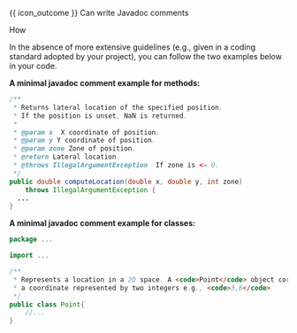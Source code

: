 <span id="prereqs"></span>

<span id="outcomes">{{ icon_outcome }} Can write Javadoc comments</span>

<span id="title">How</span>

<div id="body">

In the absence of more extensive guidelines (e.g., given in a coding standard adopted by your project), you can follow the two examples below in your code.

**A minimal javadoc comment example for methods:**
```java
/**
 * Returns lateral location of the specified position.
 * If the position is unset, NaN is returned.
 *
 * @param x  X coordinate of position.
 * @param y Y coordinate of position.
 * @param zone Zone of position.
 * @return Lateral location.
 * @throws IllegalArgumentException  If zone is <= 0.
 */
public double computeLocation(double x, double y, int zone)
    throws IllegalArgumentException {
  ...
}
```

**A minimal javadoc comment example for classes:**
```java
package ...

import ...

/**
 * Represents a location in a 2D space. A <code>Point</code> object corresponds to
 * a coordinate represented by two integers e.g., <code>3,6</code>
 */
public class Point{
    //...
}
```

</div>

<div id="extras">
  <include src="resourcesPanel.md" boilerplate />
</div>
